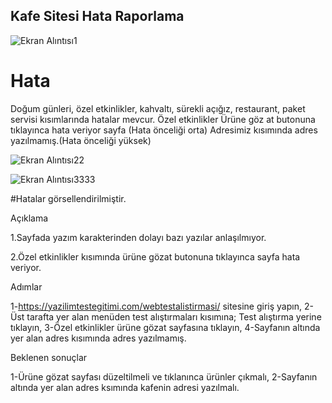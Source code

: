 ## Kafe Sitesi Hata Raporlama

![Ekran Alıntısı1](https://github.com/onuryuney/yazilim_test_blog_sitesi.md/assets/118278996/931be676-b021-4aed-8b5b-933213155db1)

# Hata

Doğum günleri, özel etkinlikler, kahvaltı, sürekli açığız, restaurant, paket servisi kısımlarında hatalar mevcur.
Özel etkinlikler Ürüne göz at butonuna tıklayınca hata veriyor sayfa (Hata önceliği orta)
Adresimiz kısımında adres yazılmamış.(Hata önceliği yüksek)

![Ekran Alıntısı22](https://github.com/onuryuney/yazilim_test_blog_sitesi.md/assets/118278996/516991ae-d7c2-49c1-8d54-3d7d6601fe84)

![Ekran Alıntısı3333](https://github.com/onuryuney/yazilim_test_blog_sitesi.md/assets/118278996/ed6aa3b9-24eb-45d0-aba7-76036cccebcd)

#Hatalar görsellendirilmiştir.

Açıklama

1.Sayfada yazım karakterinden dolayı bazı yazılar anlaşılmıyor.

2.Özel etkinlikler kısımında ürüne gözat butonuna tıklayınca sayfa hata veriyor.

Adımlar

1-https://yazilimtestegitimi.com/webtestalistirmasi/ sitesine giriş yapın,
2-Üst tarafta yer alan menüden test alıştırmaları kısımına; Test alıştırma yerine tıklayın,
3-Özel etkinlikler ürüne gözat sayfasına tıklayın,
4-Sayfanın altında yer alan adres kısımında adres yazılmamış.

Beklenen sonuçlar

1-Ürüne gözat sayfası düzeltilmeli ve tıklanınca ürünler çıkmalı,
2-Sayfanın altında yer alan adres ksımında kafenin adresi yazılmalı.
